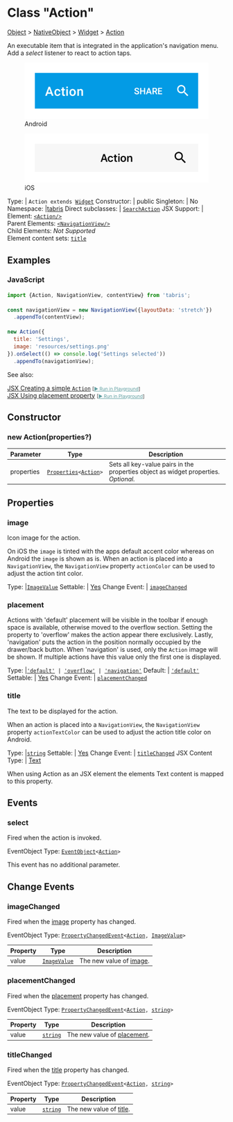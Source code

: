 ---
---
# Class "Action"

<a href="https://developer.mozilla.org/en-US/docs/Web/JavaScript/Reference/Global_Objects/Object" title="View &quot;Object&quot; on MDN">Object</a> > <a href="NativeObject.html" title="NativeObject Class Reference">NativeObject</a> > <a href="Widget.html" title="Widget Class Reference">Widget</a> > <a href="#" >Action</a>

An executable item that is integrated in the application's navigation menu. Add a *select* listener to react to action taps.


<div class="tabris-image"><figure><div><img srcset="img/android/Action.png 2x" src="img/android/Action.png" alt="Action on Android"/></div><figcaption>Android</figcaption></figure><figure><div><img srcset="img/ios/Action.png 2x" src="img/ios/Action.png" alt="Action on iOS"/></div><figcaption>iOS</figcaption></figure></div>

Type: | <code style="white-space: nowrap">Action extends <a href="Widget.html" title="Widget Class Reference">Widget</a></code>
Constructor: | public
Singleton: | No
Namespace: |<a href="../modules.html#startup" >tabris</a>
Direct subclasses: | <code style="white-space: nowrap"><a href="SearchAction.html" title="SearchAction Class Reference">SearchAction</a></code>
JSX Support: | Element: <code style="white-space: nowrap"><a href="#" >&lt;Action/&gt;</a></code><br/>Parent Elements: <code style="white-space: nowrap"><a href="NavigationView.html" title="NavigationView Class Reference">&lt;NavigationView/&gt;</a></code><br/>Child Elements: *Not Supported*<br/>Element content sets: [<code style="white-space: nowrap">title</code>](#title)

## Examples
### JavaScript


```js
import {Action, NavigationView, contentView} from 'tabris';

const navigationView = new NavigationView({layoutData: 'stretch'})
  .appendTo(contentView);

new Action({
  title: 'Settings',
  image: 'resources/settings.png'
}).onSelect(() => console.log('Settings selected'))
  .appendTo(navigationView);
```



See also:
  
[<span class='language jsx'>JSX</span> Creating a simple `Action`](https://github.com/eclipsesource/tabris-js/tree/v3.9.0/snippets/navigationview-action.jsx) <span style="font-size: 75%;">[<a href="https://playground.tabris.com/?gitref=v3.9.0&snippet=navigationview-action.jsx" style="color: cadetblue;">► Run in Playground</a>]</span>  
[<span class='language jsx'>JSX</span> Using placement property](https://github.com/eclipsesource/tabris-js/tree/v3.9.0/snippets/navigationview-action-placement.jsx) <span style="font-size: 75%;">[<a href="https://playground.tabris.com/?gitref=v3.9.0&snippet=navigationview-action-placement.jsx" style="color: cadetblue;">► Run in Playground</a>]</span>

## Constructor

### new Action(properties?)

Parameter|Type|Description
-|-|-
properties | <code style="white-space: nowrap"><a href="Widget.html#propertieswidget" title="Widget Class Type">Properties</a>&lt;<a href="#" >Action</a>&gt;</code> | Sets all key-value pairs in the properties object as widget properties. *Optional.*

## Properties

### image


Icon image for the action.

On iOS the `image` is tinted with the apps default accent color whereas on Android the `image` is shown as is. When an action is placed into a `NavigationView`, the `NavigationView` property `actionColor` can be used to adjust the action tint color.

Type: |<code style="white-space: nowrap"><a href="Image.html#imagevalue" title="Image Class Type">ImageValue</a></code>
Settable: | <a href="../widget-basics.html#widget-properties" >Yes</a>
Change Event: | [`imageChanged`](#imagechanged)




### placement


Actions with 'default' placement will be visible in the toolbar if enough space is available, otherwise moved to the overflow section. Setting the property to 'overflow' makes the action appear there exclusively. Lastly, 'navigation' puts the action in the position normally occupied by the drawer/back button. When 'navigation' is used, only the `Action` image will be shown. If multiple actions have this value only the first one is displayed.

Type: |<code style="white-space: nowrap"><a href="https://developer.mozilla.org/en-US/docs/Web/JavaScript/Data_structures#string_type" title="View &quot;string&quot; on MDN">'default'</a> &#124; <a href="https://developer.mozilla.org/en-US/docs/Web/JavaScript/Data_structures#string_type" title="View &quot;string&quot; on MDN">'overflow'</a> &#124; <a href="https://developer.mozilla.org/en-US/docs/Web/JavaScript/Data_structures#string_type" title="View &quot;string&quot; on MDN">'navigation'</a></code>
Default: | <code style="white-space: nowrap"><a href="https://developer.mozilla.org/en-US/docs/Web/JavaScript/Data_structures#string_type" title="View &quot;string&quot; on MDN">'default'</a></code>
Settable: | <a href="../widget-basics.html#widget-properties" >Yes</a>
Change Event: | [`placementChanged`](#placementchanged)




### title


The text to be displayed for the action.

When an action is placed into a `NavigationView`, the `NavigationView` property `actionTextColor` can be used to adjust the action title color on Android.

Type: |<code style="white-space: nowrap"><a href="https://developer.mozilla.org/en-US/docs/Web/JavaScript/Data_structures#string_type" title="View &quot;string&quot; on MDN">string</a></code>
Settable: | <a href="../widget-basics.html#widget-properties" >Yes</a>
Change Event: | [`titleChanged`](#titlechanged)
JSX Content Type: | [Text](../declarative-ui.md#jsx-specifics)





When using Action as an JSX element the elements Text content is mapped to this property.


## Events

### select

Fired when the action is invoked.

EventObject Type: <code style="white-space: nowrap"><a href="EventObject.html" title="EventObject Class Reference">EventObject</a>&lt;<a href="#" >Action</a>&gt;</code>

This event has no additional parameter.
## Change Events

### imageChanged

Fired when the [image](#image) property has changed.

EventObject Type: <code style="white-space: nowrap"><a href="ChangeListeners.html#propertychangedeventtargettype-valuetype" title="ChangeListeners Class Type">PropertyChangedEvent</a>&lt;<a href="#" >Action</a>, <a href="Image.html#imagevalue" title="Image Class Type">ImageValue</a>&gt;</code>

Property|Type|Description
-|-|-
value | <code style="white-space: nowrap"><a href="Image.html#imagevalue" title="Image Class Type">ImageValue</a></code> | The new value of [image](#image).

### placementChanged

Fired when the [placement](#placement) property has changed.

EventObject Type: <code style="white-space: nowrap"><a href="ChangeListeners.html#propertychangedeventtargettype-valuetype" title="ChangeListeners Class Type">PropertyChangedEvent</a>&lt;<a href="#" >Action</a>, <a href="https://developer.mozilla.org/en-US/docs/Web/JavaScript/Data_structures#string_type" title="View &quot;string&quot; on MDN">string</a>&gt;</code>

Property|Type|Description
-|-|-
value | <code style="white-space: nowrap"><a href="https://developer.mozilla.org/en-US/docs/Web/JavaScript/Data_structures#string_type" title="View &quot;string&quot; on MDN">string</a></code> | The new value of [placement](#placement).

### titleChanged

Fired when the [title](#title) property has changed.

EventObject Type: <code style="white-space: nowrap"><a href="ChangeListeners.html#propertychangedeventtargettype-valuetype" title="ChangeListeners Class Type">PropertyChangedEvent</a>&lt;<a href="#" >Action</a>, <a href="https://developer.mozilla.org/en-US/docs/Web/JavaScript/Data_structures#string_type" title="View &quot;string&quot; on MDN">string</a>&gt;</code>

Property|Type|Description
-|-|-
value | <code style="white-space: nowrap"><a href="https://developer.mozilla.org/en-US/docs/Web/JavaScript/Data_structures#string_type" title="View &quot;string&quot; on MDN">string</a></code> | The new value of [title](#title).


